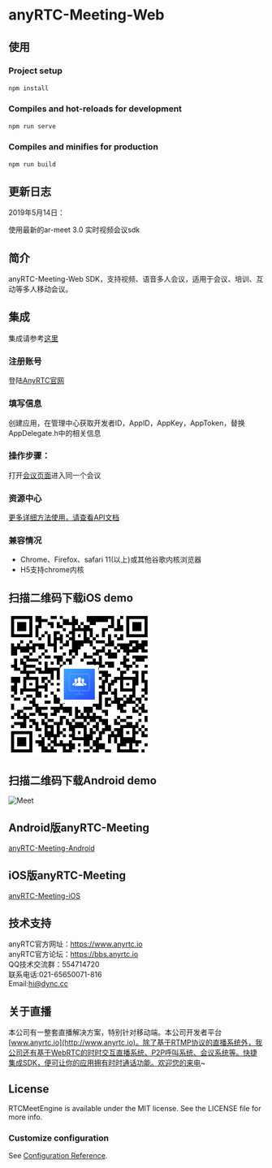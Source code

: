 # anyRTC-Meeting-Web

## 使用

### Project setup
```
npm install
```

### Compiles and hot-reloads for development
```
npm run serve
```

### Compiles and minifies for production
```
npm run build
```

## 更新日志

2019年5月14日：</br>

使用最新的ar-meet 3.0 实时视频会议sdk

## 简介
anyRTC-Meeting-Web SDK，支持视频、语音多人会议，适用于会议、培训、互动等多人移动会议。</br>

## 集成
集成请参考[这里](https://docs.anyrtc.io/v1/MEET/web.html)

### 注册账号

登陆[AnyRTC官网](https://www.anyrtc.io/)

### 填写信息

创建应用，在管理中心获取开发者ID，AppID，AppKey，AppToken，替换AppDelegate.h中的相关信息

### 操作步骤：

打开[会议页面](https://demos.anyrtc.io/ar-meet/)进入同一个会议</br>

### 资源中心

[更多详细方法使用，请查看API文档](https://docs.anyrtc.io/v1/MEET/)

### 兼容情况

- Chrome、Firefox、safari 11(以上)或其他谷歌内核浏览器
- H5支持chrome内核

## 扫描二维码下载iOS demo
![Meet](https://github.com/anyRTC/anyRTC-Meeting-iOS/blob/master/image/RTCMeeting.png)

## 扫描二维码下载Android demo
![Meet](https://camo.githubusercontent.com/11cd7d397d6d5883642a2bf558471b364fe6bd39/68747470733a2f2f7777772e70677965722e636f6d2f6170702f7172636f64652f65553055)

## Android版anyRTC-Meeting
[anyRTC-Meeting-Android](https://github.com/AnyRTC/anyRTC-meeting-Android)

## iOS版anyRTC-Meeting
[anyRTC-Meeting-iOS](https://github.com/AnyRTC/anyRTC-meeting-iOS)

## 技术支持
anyRTC官方网址：https://www.anyrtc.io </br>
anyRTC官方论坛：https://bbs.anyrtc.io </br>
QQ技术交流群：554714720 </br>
联系电话:021-65650071-816 </br>
Email:hi@dync.cc </br>

## 关于直播
本公司有一整套直播解决方案，特别针对移动端。本公司开发者平台[www.anyrtc.io](http://www.anyrtc.io)。除了基于RTMP协议的直播系统外，我公司还有基于WebRTC的时时交互直播系统、P2P呼叫系统、会议系统等。快捷集成SDK，便可让你的应用拥有时时通话功能。欢迎您的来电~

## License

RTCMeetEngine is available under the MIT license. See the LICENSE file for more info.

### Customize configuration
See [Configuration Reference](https://cli.vuejs.org/config/).
